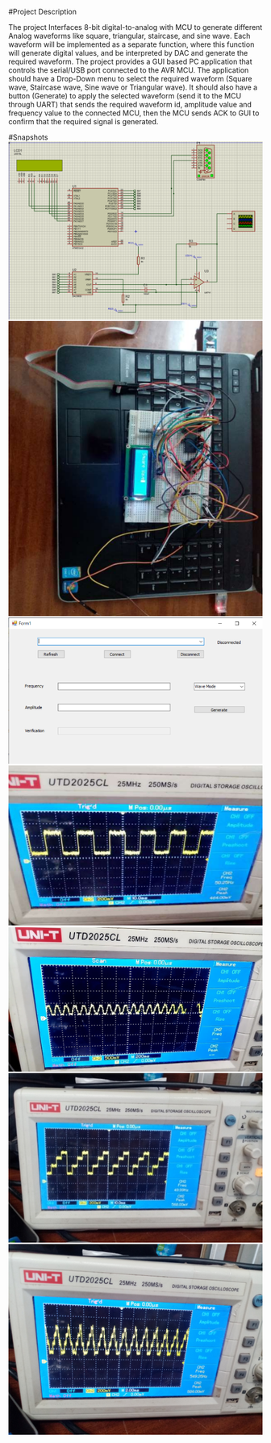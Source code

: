 #Project Description
<p>The project Interfaces 8-bit digital-to-analog with MCU to generate different
Analog waveforms like square, triangular, staircase, and sine wave.
Each waveform will be implemented as a separate function, where this
function will generate digital values, and be interpreted by DAC and
generate the required waveform.
The project provides a GUI based PC application that controls the
serial/USB port connected to the AVR MCU. The application should have a
Drop-Down menu to select the required waveform (Square wave,
Staircase wave, Sine wave or Triangular wave). It should also have a
button (Generate) to apply the selected waveform (send it to the MCU
through UART) that sends the required waveform id, amplitude value and
frequency value to the connected MCU, then the MCU sends ACK to GUI
to confirm that the required signal is generated.</p>

#Snapshots
![image alt](https://github.com/MahmoudRabea20/WaveGenerator/blob/main/Images/Screenshot%202024-12-16%20200909.png?raw=true)
<br>
![image alt](https://github.com/MahmoudRabea20/WaveGenerator/blob/main/Images/Screenshot%202024-12-16%20212528.png?raw=true)
<br>
![image alt](https://github.com/MahmoudRabea20/WaveGenerator/blob/main/Images/gui.jpg.png?raw=true)
<br>
![image alt](https://github.com/MahmoudRabea20/WaveGenerator/blob/main/Images/square.jpg.png?raw=true)
<br>
![image alt](https://github.com/MahmoudRabea20/WaveGenerator/blob/main/Images/sine.jpg?raw=true)
<br>
![image alt](https://github.com/MahmoudRabea20/WaveGenerator/blob/main/Images/staircase,.jpg?raw=true)
<br>
![image alt](https://github.com/MahmoudRabea20/WaveGenerator/blob/main/Images/triangular,.jpg?raw=true)
<br>
